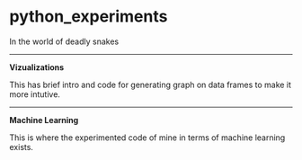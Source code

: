 # python_experiments
In the world of deadly snakes

----

**Vizualizations**

This has brief intro and code for generating graph on data frames to make it more intutive.

----

**Machine Learning**

This is where the experimented code of mine in terms of machine learning exists.
